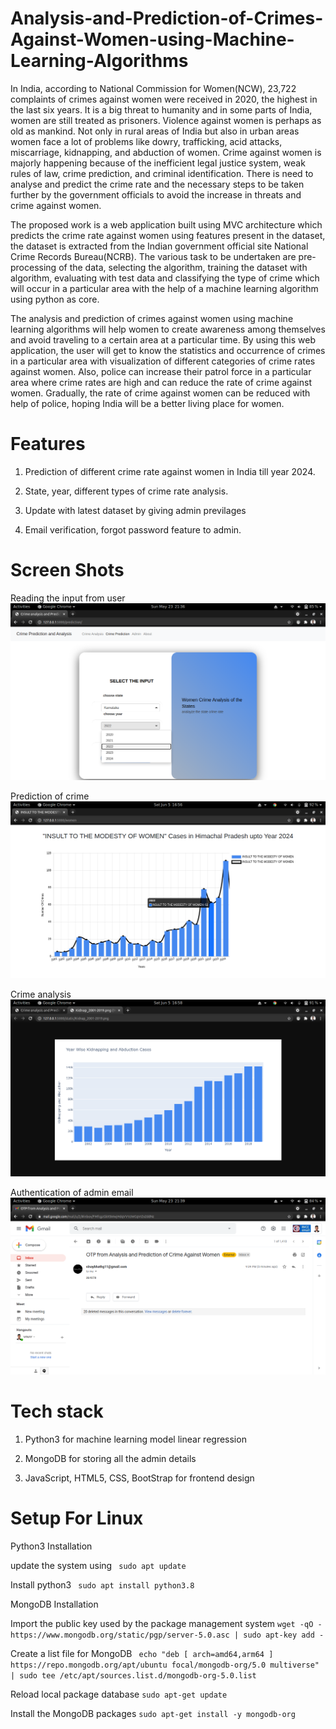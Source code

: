 # Analysis-and-Prediction-of-Crimes-Against-Women-using-Machine-Learning-Algorithms

In India, according to National Commission for Women(NCW), 23,722 complaints of crimes
against women were received in 2020, the highest in the last six years. It is a big threat to humanity
and in some parts of India, women are still treated as prisoners. Violence against women is perhaps
as old as mankind. Not only in rural areas of India but also in urban areas women face a lot of
problems like dowry, trafficking, acid attacks, miscarriage, kidnapping, and abduction of women.
Crime against women is majorly happening because of the inefficient legal justice system, weak
rules of law, crime prediction, and criminal identification. There is need to analyse and predict the
crime rate and the necessary steps to be taken further by the government officials to avoid the
increase in threats and crime against women.


The proposed work is a web application built using MVC architecture which predicts the crime rate
against women using features present in the dataset, the dataset is extracted from the Indian
government official site National Crime Records Bureau(NCRB). The various task to be undertaken
are pre-processing of the data, selecting the algorithm, training the dataset with algorithm,
evaluating with test data and classifying the type of crime which will occur in a particular area with
the help of a machine learning algorithm using python as core.


The analysis and prediction of crimes against women using machine learning algorithms will help
women to create awareness among themselves and avoid traveling to a certain area at a particular
time. By using this web application, the user will get to know the statistics and occurrence of crimes
in a particular area with visualization of different categories of crime rates against women. Also,
police can increase their patrol force in a particular area where crime rates are high and can reduce
the rate of crime against women. Gradually, the rate of crime against women can be reduced with
help of police, hoping India will be a better living place for women.

# Features 
1) Prediction of different crime rate against women in India till year 2024.

2) State, year, different types of crime rate analysis.

3) Update with latest dataset by giving admin previlages 

4) Email verification, forgot password feature to admin.

# Screen Shots

Reading the input from user
![user input](user_input.png)

Prediction of crime
![crime prediction](Crime_prediction.png)

Crime analysis
![analysis](analysis.png)

Authentication of admin email
![authentication](auth.png)


# Tech stack
1) Python3 for machine learning model linear regression

2) MongoDB for storing all the admin details

3) JavaScript, HTML5, CSS, BootStrap for frontend design

# Setup For Linux

Python3 Installation

update the system using 
``` sudo apt update```

Install python3 
``` sudo apt install python3.8```

MongoDB Installation

Import the public key used by the package management system
``` wget -qO - https://www.mongodb.org/static/pgp/server-5.0.asc | sudo apt-key add - ```

Create a list file for MongoDB
``` echo "deb [ arch=amd64,arm64 ] https://repo.mongodb.org/apt/ubuntu focal/mongodb-org/5.0 multiverse" | sudo tee /etc/apt/sources.list.d/mongodb-org-5.0.list```

Reload local package database
``` sudo apt-get update ```

Install the MongoDB packages
``` sudo apt-get install -y mongodb-org ```



